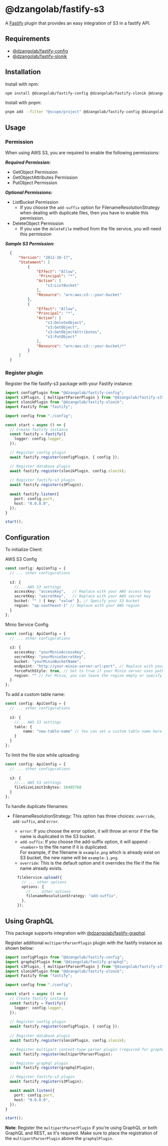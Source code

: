 # @dzangolab/fastify-s3

A [Fastify](https://github.com/fastify/fastify) plugin that provides an easy integration of S3 in a fastify API.

## Requirements

* [@dzangolab/fastify-config](../config/)
* [@dzangolab/fastify-slonik](../slonik/)

## Installation

Install with npm:

```bash
npm install @dzangolab/fastify-config @dzangolab/fastify-slonik @dzangolab/fastify-s3
```

Install with pnpm:

```bash
pnpm add --filter "@scope/project" @dzangolab/fastify-config @dzangolab/fastify-slonik @dzangolab/fastify-s3
```

## Usage

### Permission

When using AWS S3, you are required to enable the following permissions:

***Required Permission:***

- GetObject Permission
- GetObjectAttributes Permission
- PutObject Permission

***Optional Permissions:***

- ListBucket Permission
  - If you choose the `add-suffix` option for FilenameResolutionStrategy when dealing with duplicate files, then you have to enable this permission.
- DeleteObject Permission
  - If you use the `deleteFile` method from the file service, you will need this permission


***Sample S3 Permission:***

```json
  {
      "Version": "2012-10-17",
      "Statement": [
          {
              "Effect": "Allow",
               "Principal": "*",
              "Action": [
                  "s3:ListBucket"
              ],
              "Resource": "arn:aws:s3:::your-bucket"
          },
          {
              "Effect": "Allow",
              "Principal": "*",
              "Action": [
                  "s3:DeleteObject",
                  "s3:GetObject",
                  "s3:GetObjectAttributes",
                  "s3:PutObject"
              ],
              "Resource": "arn:aws:s3:::your-bucket/*"
          }
      ]
  }
```

### Register plugin

Register the file fastify-s3 package with your Fastify instance:

```typescript
import configPlugin from "@dzangolab/fastify-config";
import s3Plugin, { multipartParserPlugin } from "@dzangolab/fastify-s3";
import slonikPlugin from "@dzangolab/fastify-slonik";
import Fastify from "fastify";

import config from "./config";

const start = async () => {
  // Create fastify instance
  const fastify = Fastify({
    logger: config.logger,
  });

  // Register config plugin
  await fastify.register(configPlugin, { config });

  // Register database plugin
  await fastify.register(slonikPlugin, config.slonik);
  
  // Register fastify-s3 plugin
  await fastify.register(s3Plugin);
  
  await fastify.listen({
    port: config.port,
    host: "0.0.0.0",
  });
}

start();
```

## Configuration

To initialize Client:

AWS S3 Config

```typescript
const config: ApiConfig = {
  // ... other configurations
  
  s3: {
    //... AWS S3 settings
    accessKey: "accessKey",   // Replace with your AWS access key
    secretKey: "secretKey",   // Replace with your AWS secret key
    bucket: "" | { key: "value" }, // Specify your S3 bucket
    region: "ap-southeast-1" // Replace with your AWS region
  }
};
```

Minio Service Config

```typescript
const config: ApiConfig = {
  // ... other configurations
  
  s3: {
    accessKey: "yourMinioAccessKey",
    secretKey: "yourMinioSecretKey",
    bucket: "yourMinioBucketName",
    endpoint: "http://your-minio-server-url:port", // Replace with your Minio server URL
    forcePathStyle: true, // Set to true if your Minio server uses path-style URLs
    region: "" // For Minio, you can leave the region empty or specify it based on your setup
  }
};

```

To add a custom table name:

```typescript
const config: ApiConfig = {
  // ... other configurations
  
  s3: {
    //... AWS S3 settings
    table: {
        name: "new-table-name" // You can set a custom table name here (default: "files")
    }
  }
};

```

To limit the file size while uploading:

```typescript
const config: ApiConfig = {
  // ... other configurations
  
  s3: {
    //... AWS S3 settings
    fileSizeLimitInBytes: 10485760
  }
};

```

To handle duplicate filenames:

- FilenameResolutionStrategy: This option has three choices: `override`, `add-suffix`, and `error`.
  - `error`: If you choose the error option, it will throw an error if the file name is duplicated in the S3 bucket.
  - `add-suffix`: If you choose the add-suffix option, it will append `-<number>` to the file name if it is duplicated.<br>For example, if the filename is `example.png` which is already exist on S3 bucket, the new name will be `example-1.png`.
  - `override`: This is the default option and it overrides the file if the file name already exists.

  ```typescript
    fileService.upload({
      // ... other options
      options: {
        // ... other options
        filenameResolutionStrategy: "add-suffix",
      },
    });
  ```

## Using GraphQL

This package supports integration with [@dzangolab/fastify-graphql](../graphql/). 

Register additional `multipartParserPlugin` plugin with the fastify instance as shown below:

```typescript
import configPlugin from "@dzangolab/fastify-config";
import graphqlPlugin from "@dzangolab/fastify-graphql";
import s3Plugin, { multipartParserPlugin } from "@dzangolab/fastify-s3";
import slonikPlugin from "@dzangolab/fastify-slonik";
import Fastify from "fastify";

import config from "./config";

const start = async () => {
  // Create fastify instance
  const fastify = Fastify({
    logger: config.logger,
  });
  
  // Register config plugin
  await fastify.register(configPlugin, { config });
  
  // Register database plugin
  await fastify.register(slonikPlugin, config.slonik);

  // Register multipart content-type parser plugin (required for graphql file upload or if using both graphql and rest file upload)
  await fastify.register(multipartParserPlugin);

  // Register graphql plugin
  await fastify.register(graphqlPlugin);

  // Register fastify-s3 plugin
  await fastify.register(s3Plugin);

  await await.listen({
    port: config.port,
    host: "0.0.0.0",
  });
}

start();
```

**Note**: Register the `multipartParserPlugin` if you're using GraphQL or both GraphQL and REST, as it's required. Make sure to place the registration of the `multipartParserPlugin` above the `graphqlPlugin`.
